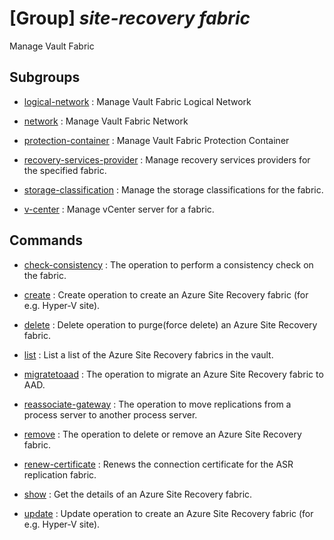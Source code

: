 # [Group] _site-recovery fabric_

Manage Vault Fabric

## Subgroups

- [logical-network](/Commands/site-recovery/fabric/logical-network/readme.md)
: Manage Vault Fabric Logical Network

- [network](/Commands/site-recovery/fabric/network/readme.md)
: Manage Vault Fabric Network

- [protection-container](/Commands/site-recovery/fabric/protection-container/readme.md)
: Manage Vault Fabric Protection Container

- [recovery-services-provider](/Commands/site-recovery/fabric/recovery-services-provider/readme.md)
: Manage recovery services providers for the specified fabric.

- [storage-classification](/Commands/site-recovery/fabric/storage-classification/readme.md)
: Manage the storage classifications for the fabric.

- [v-center](/Commands/site-recovery/fabric/v-center/readme.md)
: Manage vCenter server for a fabric.

## Commands

- [check-consistency](/Commands/site-recovery/fabric/_check-consistency.md)
: The operation to perform a consistency check on the fabric.

- [create](/Commands/site-recovery/fabric/_create.md)
: Create operation to create an Azure Site Recovery fabric (for e.g. Hyper-V site).

- [delete](/Commands/site-recovery/fabric/_delete.md)
: Delete operation to purge(force delete) an Azure Site Recovery fabric.

- [list](/Commands/site-recovery/fabric/_list.md)
: List a list of the Azure Site Recovery fabrics in the vault.

- [migratetoaad](/Commands/site-recovery/fabric/_migratetoaad.md)
: The operation to migrate an Azure Site Recovery fabric to AAD.

- [reassociate-gateway](/Commands/site-recovery/fabric/_reassociate-gateway.md)
: The operation to move replications from a process server to another process server.

- [remove](/Commands/site-recovery/fabric/_remove.md)
: The operation to delete or remove an Azure Site Recovery fabric.

- [renew-certificate](/Commands/site-recovery/fabric/_renew-certificate.md)
: Renews the connection certificate for the ASR replication fabric.

- [show](/Commands/site-recovery/fabric/_show.md)
: Get the details of an Azure Site Recovery fabric.

- [update](/Commands/site-recovery/fabric/_update.md)
: Update operation to create an Azure Site Recovery fabric (for e.g. Hyper-V site).
